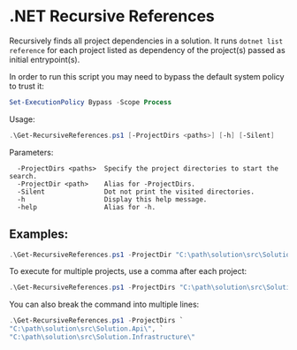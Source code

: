 # .NET Recursive References
Recursively finds all project dependencies in a solution. It runs `dotnet list reference` for each project listed as dependency of the project(s) passed as initial entrypoint(s).

In order to run this script you may need to bypass the default system policy to trust it: 
```ps1
Set-ExecutionPolicy Bypass -Scope Process
```

Usage:
```ps1
.\Get-RecursiveReferences.ps1 [-ProjectDirs <paths>] [-h] [-Silent]
```

Parameters:
```
  -ProjectDirs <paths>  Specify the project directories to start the search.
  -ProjectDir <path>    Alias for -ProjectDirs.
  -Silent               Dot not print the visited directories.
  -h                    Display this help message.
  -help                 Alias for -h.
```

## Examples:
```ps1
.\Get-RecursiveReferences.ps1 -ProjectDir "C:\path\solution\src\Solution.Api\"
```
To execute for multiple projects, use a comma after each project:
```ps1
.\Get-RecursiveReferences.ps1 -ProjectDirs "C:\path\solution\src\Solution.Api\", "C:\path\solution\src\Solution.Infrastructure\"
```
You can also break the command into multiple lines:
```ps1
.\Get-RecursiveReferences.ps1 -ProjectDirs `
"C:\path\solution\src\Solution.Api\", `
"C:\path\solution\src\Solution.Infrastructure\"
```

